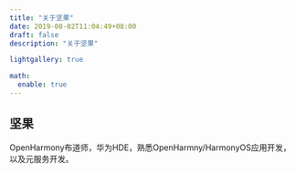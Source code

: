```yaml
---
title: "关于坚果"
date: 2019-08-02T11:04:49+08:00
draft: false
description: "关于坚果"

lightgallery: true

math:
  enable: true
---
```


## 坚果

OpenHarmony布道师，华为HDE，熟悉OpenHarmny/HarmonyOS应用开发，以及元服务开发。



